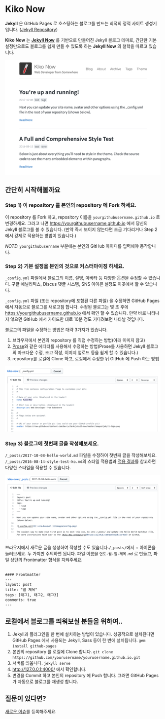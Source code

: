 # Kiko Now

**Jekyll** 은 GitHub Pages 로 호스팅하는 블로그를 만드는 최적의 정적 사이트 생성기입니다. ([Jekyll Repository](https://github.com/jekyll/jekyll))

**Kiko Now** 는 **[Jekyll Now](https://github.com/barryclark/jekyll-now)** 를 기반으로 만들어진 Jekyll 블로그 테마로, 간단한 기본 설정만으로도 블로그를 쉽게 만들 수 있도록 하는 **Jekyll Now** 의 철학을 따르고 있습니다.

![Kiko Now Theme Screenshot](/images/kiko-now-theme-screenshot.png "Kiko Now Theme Screenshot")

## 간단히 시작해볼까요

### Step 1) 이 repository 를 본인의 repository 에 Fork 하세요.

이 repository 를 Fork 하고, repository 이름을 `yourgithubusername.github.io` 로 변경하세요. 그러고 나면 <https://yourgithubusername.github.io> 에서 당신의 Jekyll 블로그를 볼 수 있습니다. (만약 즉시 보이지 않는다면 조금 기다리거나 Step 2 에서 강제로 적용하는 방법이 있습니다.)

*NOTE:* `yourgithubusername` 부분에는 본인의 GitHub 아이디를 입력해야 동작합니다.

### Step 2) 기본 설정을 본인의 것으로 커스터마이징 하세요.

`_config.yml` 파일에서 블로그의 이름, 설명, 아바타 등 다양한 옵션을 수정할 수 있습니다. 구글 애널리틱스, Discus 댓글 시스템, SNS 아이콘 설정도 이곳에서 할 수 있습니다.

`_config.yml` 파일 (또는 repository에 포함된 다른 파일) 을 수정하면 GitHub Pages 에서 자동으로 블로그를 새로고침 합니다. 수정된 블로그는 몇 초 후에 <https://yourgithubusername.github.io> 에서 확인 할 수 있습니다. 만약 바로 나타나지 않으면 GitHub 에서 가이드한 대로 10분 정도 기다려보면 나타날 것입니다.

블로그의 파일을 수정하는 방법은 대략 3가지가 있습니다.
1. 브라우저에서 본인의 repository 를 직접 수정하는 방법(아래 이미지 참고)
2. [Prose](http://prose.io)와 같은 에디터를 사용해서 수정하는 방법(Prose를 사용하면 Jekyll 블로그의 마크다운 수정, 초고 작성, 이미지 업로드 등을 쉽게 할 수 있습니다.)
3. repository를 로컬에 Clone 하고, 로컬에서 수정한 뒤 GitHub 에 Push 하는 방법

![_config.yml](/images/config.png "_config.yml")

### Step 3) 블로그에 첫번째 글을 작성해보세요.

`/_posts/2017-10-08-hello-world.md` 파일을 수정하여 첫번째 글을 작성해보세요. `/_posts/2016-08-14-style-test-ko.md`의 스타일 적용법과 [적용 결과]((https://aweekj.github.io/kiko-now/style-test-ko/))를 참고하면 다양한 스타일을 적용할 수 있습니다.

![First Post](/images/post-screenshot.png "First Post")

브라우저에서 새로운 글을 생성하여 작성할 수도 있습니다.`/_posts/`에서 + 아이콘을 눌러보세요. 두 가지만 주의하면 됩니다. 파일 이름을 `연도-월-일-제목.md` 로 만들고, 파일 상단의 Frontmatter 형식을 지켜주세요.
```

#### Frontmatter
---
layout: post
title: "글 제목"
tags: [태그1, 태그2, 태그3]
comments: true
---
```

## 로컬에서 블로그를 띄워보실 분들을 위하여..

1. Jekyll과 플러그인을 한 번에 설치하는 방법이 있습니다. 성공적으로 설치된다면 GitHub Pages 에서 사용되는 Jekyll, Sass 등이 한 번에 설치됩니다. `gem install github-pages`
2. 본인의 repository 를 로컬에 Clone 합니다. `git clone https://github.com/yourusername/yourusername.github.io.git`
3. 서버를 띄웁니다. `jekyll serve`
4. http://127.0.0.1:4000/ 에서 확인합니다.
5. 변경을 Commit 하고 본인의 repository 에 Push 합니다. 그러면 GitHub Pages 가 자동으로 블로그를 재생성 합니다.

## 질문이 있다면?

[새로운 이슈](https://github.com/aweekj/kiko-now/issues/new)를 등록해주세요.
